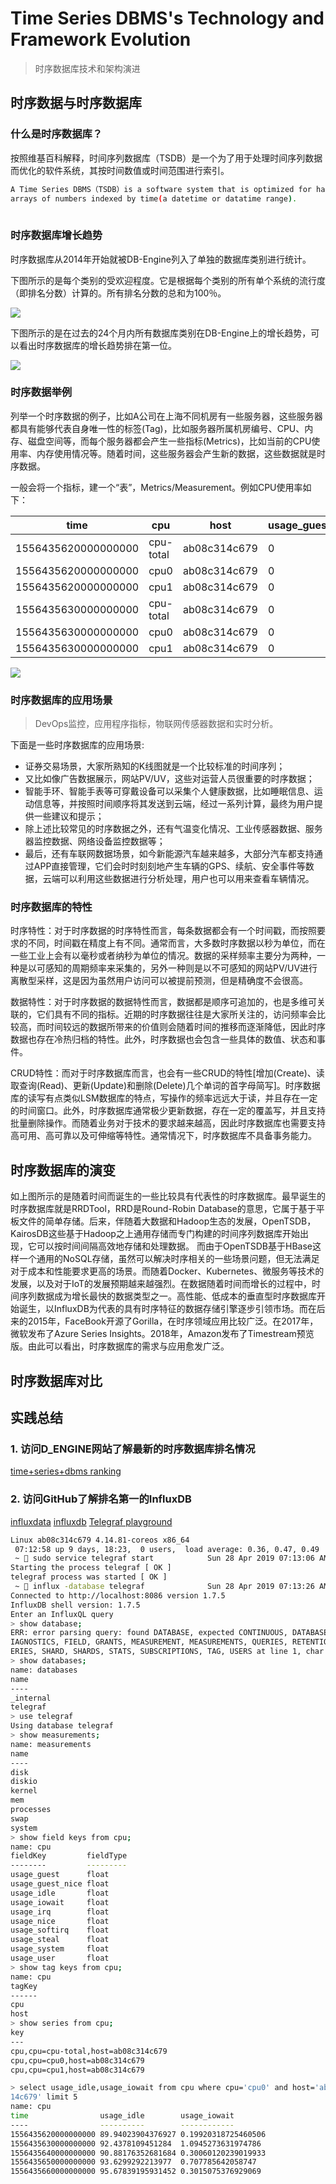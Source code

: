 

# Time Series DBMS's Technology and Framework Evolution

> 时序数据库技术和架构演进

## 时序数据与时序数据库

### 什么是时序数据库？

按照维基百科解释，时间序列数据库（TSDB）是一个为了用于处理时间序列数据而优化的软件系统，其按时间数值或时间范围进行索引。

```bash
A Time Series DBMS（TSDB）is a software system that is optimized for handing time series data,
arrays of numbers indexed by time(a datetime or datatime range).
                                                                                ----Wikipedia
```

### 时序数据库增长趋势

时序数据库从2014年开始就被DB-Engine列入了单独的数据库类别进行统计。

下图所示的是每个类别的受欢迎程度。它是根据每个类别的所有单个系统的流行度（即排名分数）计算的。所有排名分数的总和为100％。

![](pic/002.png)

下图所示的是在过去的24个月内所有数据库类别在DB-Engine上的增长趋势，可以看出时序数据库的增长趋势排在第一位。

![](pic/001.png)

### 时序数据举例

列举一个时序数据的例子，比如A公司在上海不同机房有一些服务器，这些服务器都具有能够代表自身唯一性的标签(Tag)，比如服务器所属机房编号、CPU、内存、磁盘空间等，而每个服务器都会产生一些指标(Metrics)，比如当前的CPU使用率、内存使用情况等。随着时间，这些服务器会产生新的数据，这些数据就是时序数据。

一般会将一个指标，建一个“表”，Metrics/Measurement。例如CPU使用率如下：


|time|cpu |host|usage_guest| usage_guest_nice| usage_idle|usage_iowait |usage_irq |                
|--- |--- |----|    -------|---------------- |---------- |   ----------|     -----|                  
|1556435620000000000 |cpu-total |ab08c314c679 |0|0|91.38016940709605|0.09965122073046144|0.3487792725475518 |        
|1556435620000000000 |cpu0      |ab08c314c679 |0|0|89.94023904376927|0.19920318725460506|0.3984063745001514 |       
|1556435620000000000 |cpu1      |ab08c314c679 |0|0|92.53731343278396|0.09950248756505255|0.3980099502511605 |          
|1556435630000000000 |cpu-total |ab08c314c679 |0|0|92.74714356704438|0.74515648285511192|0.3477396920029679 |           
|1556435630000000000 |cpu0      |ab08c314c679 |0|0|92.43781094512842|0.09452736319747863|0.3980099502511605 |         
|1556435630000000000 |cpu1      |ab08c314c679 |0|0|93.14796425076831|0.39721946375538324|0.1986097318776916 |

![](pic/003.png)

### 时序数据库的应用场景

> DevOps监控，应用程序指标，物联网传感器数据和实时分析。

下面是一些时序数据库的应用场景:
* 证券交易场景，大家所熟知的K线图就是一个比较标准的时间序列；
* 又比如像广告数据展示，网站PV/UV，这些对运营人员很重要的时序数据；
* 智能手环、智能手表等可穿戴设备可以采集个人健康数据，比如睡眠信息、运动信息等，并按照时间顺序将其发送到云端，经过一系列计算，最终为用户提供一些建议和提示；
* 除上述比较常见的时序数据之外，还有气温变化情况、工业传感器数据、服务器监控数据、网络设备监控数据等；
* 最后，还有车联网数据场景，如今新能源汽车越来越多，大部分汽车都支持通过APP直接管理，它们会时时刻刻地产生车辆的GPS、续航、安全事件等数据，云端可以利用这些数据进行分析处理，用户也可以用来查看车辆情况。

### 时序数据库的特性

时序特性：对于时序数据的时序特性而言，每条数据都会有一个时间戳，而按照要求的不同，时间戳在精度上有不同。通常而言，大多数时序数据以秒为单位，而在一些工业上会有以毫秒或者纳秒为单位的情况。数据的采样频率主要分为两种，一种是以可感知的周期频率来采集的，另外一种则是以不可感知的网站PV/UV进行离散型采样，这是因为虽然用户访问可以被提前预测，但是精确度不会很高。

数据特性：对于时序数据的数据特性而言，数据都是顺序可追加的，也是多维可关联的，它们具有不同的指标。近期的时序数据往往是大家所关注的，访问频率会比较高，而时间较远的数据所带来的价值则会随着时间的推移而逐渐降低，因此时序数据也存在冷热归档的特性。此外，时序数据也会包含一些具体的数值、状态和事件。

CRUD特性：而对于时序数据库而言，也会有一些CRUD的特性[增加(Create)、读取查询(Read)、更新(Update)和删除(Delete)几个单词的首字母简写]。时序数据库的读写有点类似LSM数据库的特点，写操作的频率远远大于读，并且存在一定的时间窗口。此外，时序数据库通常极少更新数据，存在一定的覆盖写，并且支持批量删除操作。而随着业务对于技术的要求越来越高，因此时序数据库也需要支持高可用、高可靠以及可伸缩等特性。通常情况下，时序数据库不具备事务能力。

## 时序数据库的演变

如上图所示的是随着时间而诞生的一些比较具有代表性的时序数据库。最早诞生的时序数据库就是RRDTool，RRD是Round-Robin Database的意思，它属于基于平板文件的简单存储。后来，伴随着大数据和Hadoop生态的发展，OpenTSDB，KairosDB这些基于Hadoop之上通用存储而专门构建的时间序列数据库开始出现，它可以按时间间隔高效地存储和处理数据。 而由于OpenTSDB基于HBase这样一个通用的NoSQL存储，虽然可以解决时序相关的一些场景问题，但无法满足对于成本和性能要求更高的场景。而随着Docker、Kubernetes、微服务等技术的发展，以及对于IoT的发展预期越来越强烈。在数据随着时间而增长的过程中，时间序列数据成为增长最快的数据类型之一。高性能、低成本的垂直型时序数据库开始诞生，以InfluxDB为代表的具有时序特征的数据存储引擎逐步引领市场。而在后来的2015年，FaceBook开源了Gorilla，在时序领域应用比较广泛。在2017年，微软发布了Azure Series Insights。2018年，Amazon发布了Timestream预览版。由此可以看出，时序数据库的需求与应用愈发广泛。

## 时序数据库对比

## 实践总结

### 1. 访问D_ENGINE网站了解最新的时序数据库排名情况

[time+series+dbms ranking](https://db-engines.com/en/ranking/time+series+dbms)

### 2. 访问GitHub了解排名第一的InfluxDB

[influxdata](https://github.com/influxdata)
[influxdb](https://github.com/influxdata/influxdb)
[Telegraf playground](https://rootnroll.com/d/telegraf/)

```bash
Linux ab08c314c679 4.14.81-coreos x86_64                                   
 07:12:58 up 9 days, 18:23,  0 users,  load average: 0.36, 0.47, 0.49      
 ~  sudo service telegraf start            Sun 28 Apr 2019 07:13:06 AM UTC
Starting the process telegraf [ OK ]                                       
telegraf process was started [ OK ]                                        
 ~  influx -database telegraf              Sun 28 Apr 2019 07:13:26 AM UTC
Connected to http://localhost:8086 version 1.7.5                           
InfluxDB shell version: 1.7.5                                              
Enter an InfluxQL query                                                    
> show database;                                                           
ERR: error parsing query: found DATABASE, expected CONTINUOUS, DATABASES, D
IAGNOSTICS, FIELD, GRANTS, MEASUREMENT, MEASUREMENTS, QUERIES, RETENTION, S
ERIES, SHARD, SHARDS, STATS, SUBSCRIPTIONS, TAG, USERS at line 1, char 6   
> show databases;                                                          
name: databases                                                            
name                                                                       
----                                                                       
_internal                                                                  
telegraf                                                                   
> use telegraf                                                             
Using database telegraf
> show measurements;                                                       
name: measurements                                                         
name                                                                       
----                                                                       
disk                                                                       
diskio                                                                     
kernel                                                                     
mem                                                                        
processes                                                                  
swap                                                                       
system                                                                     
> show field keys from cpu;                                                
name: cpu                                                                  
fieldKey         fieldType                                                 
--------         ---------                                                 
usage_guest      float                                                     
usage_guest_nice float                                                     
usage_idle       float                                                     
usage_iowait     float                                                     
usage_irq        float                                                     
usage_nice       float                                                     
usage_softirq    float                                                     
usage_steal      float                                                     
usage_system     float                                                     
usage_user       float                                                     
> show tag keys from cpu;                                                  
name: cpu                                                                  
tagKey                                                                     
------                                                                     
cpu                                                                        
host                                                                       
> show series from cpu;                                                    
key                                                                        
---                                                                        
cpu,cpu=cpu-total,host=ab08c314c679                                        
cpu,cpu=cpu0,host=ab08c314c679                                             
cpu,cpu=cpu1,host=ab08c314c679

> select usage_idle,usage_iowait from cpu where cpu='cpu0' and host='ab08c3
14c679' limit 5                                                            
name: cpu                                                                  
time                usage_idle        usage_iowait                         
----                ----------        ------------                         
1556435620000000000 89.94023904376927 0.19920318725460506                  
1556435630000000000 92.4378109451284  1.0945273631974786                   
1556435640000000000 90.88176352681684 0.30060120239019933                  
1556435650000000000 93.6299292213977  0.707785642058747                    
1556435660000000000 95.67839195931452 0.3015075376929069                                          
```
